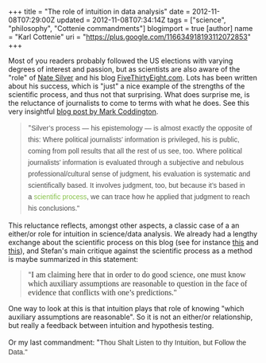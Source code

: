 +++
title = "The role of intuition in data analysis"
date = 2012-11-08T07:29:00Z
updated = 2012-11-08T07:34:14Z
tags = ["science", "philosophy", "Cottenie commandments"]
blogimport = true 
[author]
	name = "Karl Cottenie"
	uri = "https://plus.google.com/116634918193112072853"
+++

Most of you readers probably followed the US elections with varying degrees of interest and passion, but as scientists are also aware of the "role" of <a href="http://en.wikipedia.org/wiki/Nate_Silver">Nate Silver</a> and his blog <a href="http://fivethirtyeight.blogs.nytimes.com/">FiveThirtyEight.com</a>. Lots has been written about his success, which is "just" a nice example of the strengths of the scientific process, and thus not that surprising. What does&nbsp;surprise&nbsp;me, is the reluctance of journalists to come to terms with what he does. See this very insightful <a href="http://markcoddington.com/2012/10/31/nate-silver-journalism-politics-knowledge-epistemology/">blog post by Mark Coddington</a>.<br /><blockquote class="tr_bq">"<span style="background-color: white; color: #4c4c4c; font-family: 'Droid Sans', arial, sans-serif; font-size: 14px; line-height: 23px;">Silver’s process — his epistemology&nbsp;—&nbsp;is almost exactly the opposite of this:&nbsp;</span><span style="background-color: white; color: #4c4c4c; font-family: 'Droid Sans', arial, sans-serif; font-size: 14px; line-height: 23px;">Where political journalists’ information is privileged, his is public, coming from poll results that all the rest of us see, too.&nbsp;</span><span style="background-color: white; color: #4c4c4c; font-family: 'Droid Sans', arial, sans-serif; font-size: 14px; line-height: 23px;">Where political journalists’ information is evaluated through a subjective and nebulous professional/cultural sense of judgment, his evaluation is systematic and scientifically based. It involves judgment, too, but because it’s based in a</span><span style="background-color: white; color: #4c4c4c; font-family: 'Droid Sans', arial, sans-serif; font-size: 14px; line-height: 23px;">&nbsp;</span><a href="http://thephoenix.com/Boston/news/146775-interview-nate-silver-explains/" style="border: 0px; color: #88c34b; font-family: 'Droid Sans', arial, sans-serif; font-size: 14px; line-height: 23px; margin: 0px; outline: 0px; padding: 0px; text-decoration: none; vertical-align: baseline;">scientific process</a><span style="background-color: white; color: #4c4c4c; font-family: 'Droid Sans', arial, sans-serif; font-size: 14px; line-height: 23px;">, we can trace how he applied that judgment to reach his conclusions."</span></blockquote>This reluctance reflects, amongst other aspects, a classic case of a an either/or role for intuition in science/data analysis. We already had a lengthy exchange about the scientific process on this blog (see for instance <a href="http://www.cottenielab.org/2012/03/fallacy-of-our-misunderstand-of.html">this</a> and <a href="http://www.cottenielab.org/2012/03/scientific-method-continued.html">this</a>), and Stefan's main critique against the scientific process as a method is maybe summarized in this statement:<br /><blockquote class="tr_bq">"<span style="background-color: #fefdfa; color: #333333; font-family: 'Times New Roman', serif; font-size: 16px;">I am claiming here that in order to do good science, one must know which auxiliary assumptions are reasonable to question in the face of evidence that conflicts with one’s predictions.</span><span style="background-color: #fefdfa; color: #333333; font-family: 'Times New Roman', serif; font-size: 16px;">"</span></blockquote>One way to look at this is that intuition plays that role of knowing "which auxiliary assumptions are reasonable". So it is not an either/or relationship, but really a feedback between intuition and hypothesis testing.<br /><br />Or my last commandment: "<span style="background-color: #fefdfa; color: #333333; font-family: Arial, Tahoma, Helvetica, FreeSans, sans-serif; line-height: 19px;">Thou Shalt Listen to thy Intuition, but Follow the Data."</span>
